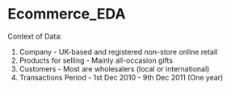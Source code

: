 # Ecommerce_EDA

Context of Data:
1. Company - UK-based and registered non-store online retail 
2. Products for selling - Mainly all-occasion gifts 
3. Customers - Most are wholesalers (local or international) 
4. Transactions Period - 1st Dec 2010 - 9th Dec 2011 (One year) 
